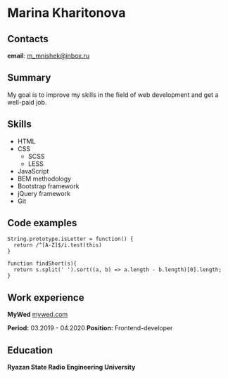 # Marina Kharitonova

## Contacts
**email**: m_mnishek@inbox.ru

## Summary
My goal is to improve my skills in the field of web development and get a well-paid job.

## Skills
* HTML
* CSS
  * SCSS
  * LESS
* JavaScript
* BEM methodology
* Bootstrap framework
* jQuery framework
* Git

## Code examples
```
String.prototype.isLetter = function() {
  return /^[A-Z]$/i.test(this)
}
```

```
function findShort(s){
  return s.split(' ').sort((a, b) => a.length - b.length)[0].length;
}
```

## Work experience
**MyWed**
[mywed.com](https://mywed.com)

**Period:** 03.2019 - 04.2020
**Position:** Frontend-developer

## Education
**Ryazan State Radio Engineering University**



